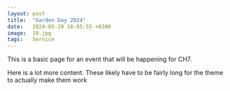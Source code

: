 ```yaml
---
layout: post
title:  "Garden Day 2024"
date:   2024-05-29 18:05:55 +0300
image:  10.jpg
tags:   Service
---
```


This is a basic page for an event that will be happening for CH7.

Here is a lot more content. These likely have to be fairly long for the theme to actually make them work

